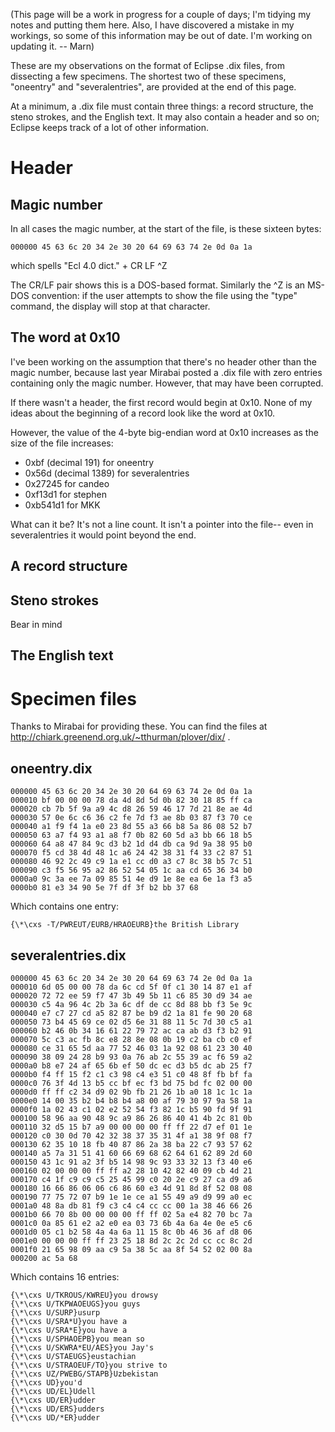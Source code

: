 (This page will be a work in progress for a couple of days; I'm tidying my notes and putting them here. Also, I have discovered a mistake in my workings, so some of this information may be out of date. I'm working on updating it. -- Marn)

These are my observations on the format of Eclipse .dix files, from dissecting a few specimens. The shortest two of these specimens, "oneentry" and "severalentries", are provided at the end of this page.

At a minimum, a .dix file must contain three things: a record structure, the steno strokes, and the English text. It may also contain a header and so on; Eclipse keeps track of a lot of other information.

# Header

## Magic number

In all cases the magic number, at the start of the file, is these sixteen bytes:

    000000 45 63 6c 20 34 2e 30 20 64 69 63 74 2e 0d 0a 1a

which spells "Ecl 4.0 dict." + CR LF ^Z

The CR/LF pair shows this is a DOS-based format. Similarly the ^Z is an MS-DOS convention: if the user attempts to show the file using the "type" command, the display will stop at that character.

## The word at 0x10

I've been working on the assumption that there's no header other than the magic number, because last year Mirabai posted a .dix file with zero entries containing only the magic number. However, that may have been corrupted.

If there wasn't a header, the first record would begin at 0x10. None of my ideas about the beginning of a record look like the word at 0x10.

However, the value of the 4-byte big-endian word at 0x10 increases as the size of the file increases:

* 0xbf (decimal 191) for oneentry
* 0x56d (decimal 1389) for severalentries
* 0x27245 for candeo
* 0xf13d1 for stephen
* 0xb541d1 for MKK

What can it be? It's not a line count. It isn't a pointer into the file-- even in severalentries it would point beyond the end.




## A record structure

## Steno strokes

Bear in mind 

## The English text 

# Specimen files
Thanks to Mirabai for providing these. You can find the files at http://chiark.greenend.org.uk/~tthurman/plover/dix/ .

## oneentry.dix

    000000 45 63 6c 20 34 2e 30 20 64 69 63 74 2e 0d 0a 1a
    000010 bf 00 00 00 78 da 4d 8d 5d 0b 82 30 18 85 ff ca
    000020 cb 7b 5f 9a a9 4c d8 26 59 46 17 7d 21 8e ae 4d
    000030 57 0e 6c c6 36 c2 fe 7d f3 ae 8b 03 87 f3 70 ce
    000040 a1 f9 f4 1a e0 23 8d 55 a3 66 b8 5a 86 08 52 b7
    000050 63 a7 f4 93 a1 a8 f7 0b 82 60 5d a3 bb 66 18 b5
    000060 64 a8 47 84 9c d3 b2 1d d4 db ca 9d 9a 38 95 b0
    000070 f5 cd 38 4d 48 1c a6 24 42 38 31 f4 33 c2 87 51
    000080 46 92 2c 49 c9 1a e1 cc d0 a3 c7 8c 38 b5 7c 51
    000090 c3 f5 56 95 a2 86 52 54 05 1c aa cd 65 36 34 b0
    0000a0 9c 3a ee 7a 09 85 51 4e d9 1e 8e ea 6e 1a f3 a5
    0000b0 81 e3 34 90 5e 7f df 3f b2 bb 37 68

Which contains one entry:

    {\*\cxs -T/PWREUT/EURB/HRAOEURB}the British Library

## severalentries.dix

    000000 45 63 6c 20 34 2e 30 20 64 69 63 74 2e 0d 0a 1a
    000010 6d 05 00 00 78 da 6c cd 5f 0f c1 30 14 87 e1 af
    000020 72 72 ee 59 f7 47 3b 49 5b 11 c6 85 30 d9 34 ae
    000030 c5 4a 96 4c 2b 3a 6c df de cc 8d 88 bb f3 5e 9c
    000040 e7 c7 27 cd a5 82 87 be b9 d2 1a 81 fe 90 20 68
    000050 73 b4 45 69 ce 02 d5 6e 31 88 11 5c 7d 30 c5 a1
    000060 b2 46 0b 34 16 61 22 79 72 ac ca ab d3 f3 b2 91
    000070 5c c3 ac fb 8c e8 28 8e 08 0b 19 c2 ba cb c0 ef
    000080 ce 31 65 5d aa 77 52 46 03 1a 92 08 61 23 30 40
    000090 38 09 24 28 b9 93 0a 76 ab 2c 55 39 ac f6 59 a2
    0000a0 b8 e7 24 af 65 6b ef 50 dc ec d3 b5 dc ab 25 f7
    0000b0 f4 ff 15 f2 c1 c3 98 c4 e3 51 c0 48 8f fb bf fa
    0000c0 76 3f 4d 13 b5 cc bf ec f3 bd 75 bd fc 02 00 00
    0000d0 ff ff c2 34 d9 02 9b fb 21 26 1b a0 18 1c 1c 1a
    0000e0 14 00 35 b2 b4 b8 b4 a8 00 af 79 30 97 9a 58 1a
    0000f0 1a 02 43 c1 02 e2 52 54 f3 82 1c b5 90 fd 9f 91
    000100 58 96 aa 90 48 9c a9 86 26 86 40 41 4b 2c 81 0b
    000110 32 d5 15 b7 a9 00 00 00 00 ff ff 22 d7 ef 01 1e
    000120 c0 30 0d 70 42 32 38 37 35 31 4f a1 38 9f 08 f7
    000130 62 35 10 18 fb 40 87 86 2a 38 ba 22 c7 93 57 62
    000140 a5 7a 31 51 41 60 66 69 68 62 64 61 62 89 2d 60
    000150 43 1c 91 a2 3f b5 14 98 9c 93 33 32 13 f3 40 e6
    000160 02 00 00 00 ff ff a2 28 10 42 82 40 09 cb 4d 21
    000170 c4 1f c9 c9 c5 25 45 99 c0 20 2e c9 27 ca d9 a6
    000180 16 66 86 06 06 c6 86 60 e3 4d 91 8d 8f 52 08 08
    000190 77 75 72 07 b9 1e 1e ce a1 55 49 a9 d9 99 a0 ec
    0001a0 48 8a db 81 f9 c3 c4 c4 cc cc 00 1a 38 46 66 26
    0001b0 66 70 8b 00 00 00 00 ff ff 02 5a e4 82 70 bc 7a
    0001c0 0a 85 61 e2 a2 e0 ea 03 73 6b 4a 6a 4e 0e e5 c6
    0001d0 05 c1 b2 58 4a 4a 6a 11 15 8c 0b 46 36 af d8 06
    0001e0 00 00 00 ff ff 23 25 18 8d 2c 2c 2d cc cc 8c 2d
    0001f0 21 65 98 09 aa c9 5a 38 5c aa 8f 54 52 02 00 8a
    000200 ac 5a 68

Which contains 16 entries:

    {\*\cxs U/TKROUS/KWREU}you drowsy
    {\*\cxs U/TKPWAOEUGS}you guys
    {\*\cxs U/SURP}usurp
    {\*\cxs U/SRA*U}you have a
    {\*\cxs U/SRA*E}you have a
    {\*\cxs U/SPHAOEPB}you mean so
    {\*\cxs U/SKWRA*EU/AES}you Jay's
    {\*\cxs U/STAEUGS}eustachian
    {\*\cxs U/STRAOEUF/TO}you strive to
    {\*\cxs UZ/PWEBG/STAPB}Uzbekistan
    {\*\cxs UD}you'd
    {\*\cxs UD/EL}Udell
    {\*\cxs UD/ER}udder
    {\*\cxs UD/ERS}udders
    {\*\cxs UD/*ER}udder
